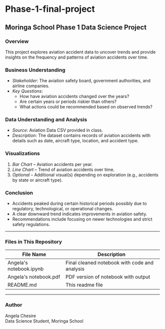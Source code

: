 
# Phase-1-final-project

## Moringa School Phase 1 Data Science Project

### Overview
This project explores aviation accident data to uncover trends and provide insights on the frequency and patterns of aviation accidents over time.

### Business Understanding
- *Stakeholder*: The aviation safety board, government authorities, and airline companies.
- *Key Questions*:
  - How have aviation accidents changed over the years?
  - Are certain years or periods riskier than others?
  - What actions could be recommended based on observed trends?

### Data Understanding and Analysis
- *Source*: Aviation Data CSV provided in class.
- *Description*: The dataset contains records of aviation accidents with details such as date, aircraft type, location, and accident type.

### Visualizations
1. *Bar Chart* – Aviation accidents per year.
2. *Line Chart* – Trend of aviation accidents over time.
3. *Optional* – Additional visual(s) depending on exploration (e.g., accidents by state or aircraft type).

### Conclusion
- Accidents peaked during certain historical periods possibly due to regulatory, technological, or operational changes.
- A clear downward trend indicates improvements in aviation safety.
- Recommendations include focusing on newer technologies and strict safety regulations.

---

### Files in This Repository
| File Name               | Description                                |
|------------------------|--------------------------------------------|
| Angela's notebook.ipynb | Final cleaned notebook with code and analysis |
| Angela's notebook.pdf   | PDF version of notebook with output       |
| README.md               | This readme file                          |

---

### Author
Angela Chesire  
Data Science Student, Moringa School
